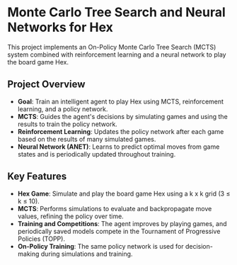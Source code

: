 # Monte Carlo Tree Search and Neural Networks for Hex
This project implements an On-Policy Monte Carlo Tree Search (MCTS) system combined with reinforcement learning and a neural network to play the board game Hex.

## Project Overview
- **Goal**: Train an intelligent agent to play Hex using MCTS, reinforcement learning, and a policy network.
- **MCTS**: Guides the agent's decisions by simulating games and using the results to train the policy network.
- **Reinforcement Learning**: Updates the policy network after each game based on the results of many simulated games.
- **Neural Network (ANET)**: Learns to predict optimal moves from game states and is periodically updated throughout training.

## Key Features
- **Hex Game**: Simulate and play the board game Hex using a k x k grid (3 ≤ k ≤ 10).
- **MCTS**: Performs simulations to evaluate and backpropagate move values, refining the policy over time.
- **Training and Competitions**: The agent improves by playing games, and periodically saved models compete in the Tournament of Progressive Policies (TOPP).
- **On-Policy Training**: The same policy network is used for decision-making during simulations and training.
